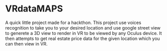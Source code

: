 # VRdataMAPS

A quick little project made for a hackthon.
This project use voices recognition to take you to your desired location and use google street view to generete a 3D view to render in VR to be viewed by any Oculus device.
It then attempts to get real estate price data for the given location which you can then view in VR.
